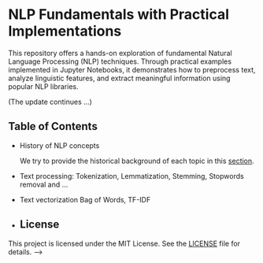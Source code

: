 # NLP Fundamentals with Practical Implementations

This repository offers a hands-on exploration of fundamental Natural Language Processing (NLP) techniques. Through practical examples implemented in Jupyter Notebooks, it demonstrates how to preprocess text, analyze linguistic features, and extract meaningful information using popular NLP libraries.

(The update continues ...)

## Table of Contents
- History of NLP concepts

    We try to provide the historical background of each topic in this [section](https://abdhmohammadi.github.io/NLP/docs/History.html).

- Text processing:
    Tokenization, Lemmatization, Stemming, Stopwords removal and ...

- Text vectorization
    Bag of Words, TF-IDF <!--, N-Grams -->

<!--
- Text preprocessing
- Tokenization
-  and 
- Stopwords removal
- Named Entity Recognition (NER)

- Topic modeling
- Sentiment analysis
-->

<!--
Using libraries such as Hugging Face Transformers, spaCy, and NLTK, this repository provides insights into the practical application of these techniques, with content that will be completed over time.

## Features

- **Tokenization**: Breaking down text into tokens using Hugging Face's BERT tokenizer.
- **Lemmatization**: Reducing words to their base forms with spaCy.
- **Stemming**: Simplifying words to their root forms using NLTK's PorterStemmer.
- **Stopwords Removal**: Eliminating common words that may not add significant meaning.
- **Named Entity Recognition (NER)**: Identifying entities like names, organizations, and dates using spaCy and Hugging Face Transformers.
<!-- 
- **Topic Modeling**: Discovering abstract topics within text data.
- **Sentiment Analysis**: Assessing the emotional tone behind a body of text.
 -->
- ## License

This project is licensed under the MIT License. See the [LICENSE](LICENSE) file for details.
-->